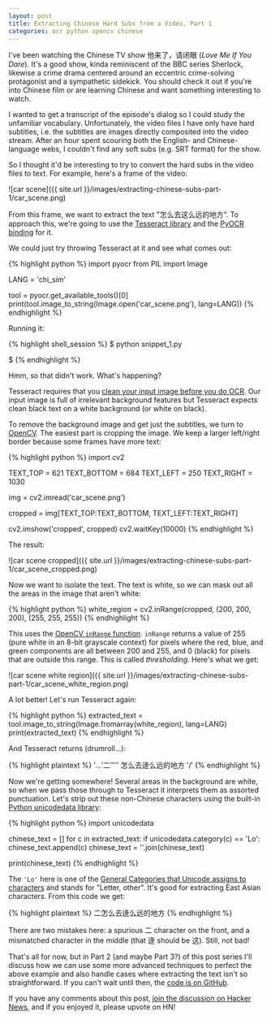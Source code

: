 ```yaml
---
layout: post
title: Extracting Chinese Hard Subs from a Video, Part 1
categories: ocr python opencv chinese
---
```

I've been watching the Chinese TV show 他来了，请闭眼 (*Love Me If You Dare*). It's a good show, kinda reminiscent of the BBC series Sherlock, likewise a crime drama centered around an eccentric crime-solving protagonist and a sympathetic sidekick. You should check it out if you're into Chinese film or are learning Chinese and want something interesting to watch.

I wanted to get a transcript of the episode's dialog so I could study the unfamiliar vocabulary. Unfortunately, the video files I have only have hard subtitles, i.e. the subtitles are images directly composited into the video stream. After an hour spent scouring both the English- and Chinese- language webs, I couldn't find any soft subs (e.g. SRT format) for the show.

So I thought it'd be interesting to try to convert the hard subs in the video files to text. For example, here's a frame of the video:

![car scene]({{ site.url }}/images/extracting-chinese-subs-part-1/car_scene.png)

From this frame, we want to extract the text "怎么去这么远的地方“. To approach this, we're going to use the [Tesseract library](https://github.com/tesseract-ocr/tesseract) and the [PyOCR binding](https://github.com/openpaperwork/pyocr) for it.

We could just try throwing Tesseract at it and see what comes out:

{% highlight python %}
import pyocr
from PIL import Image

LANG = 'chi_sim'

tool = pyocr.get_available_tools()[0]
print(tool.image_to_string(Image.open('car_scene.png'), lang=LANG))
{% endhighlight %}

Running it:

{% highlight shell_session %}
$ python snippet_1.py

$ 
{% endhighlight %}

Hmm, so that didn't work. What's happening?

Tesseract requires that you [clean your input image before you do OCR](https://github.com/tesseract-ocr/tesseract/wiki/ImproveQuality). Our input image is full of irrelevant background features but Tesseract expects clean black text on a white background (or white on black).

To remove the background image and get just the subtitles, we turn to [OpenCV](http://opencv.org/). The easiest part is cropping the image. We keep a larger left/right border because some frames have more text:

{% highlight python %}
import cv2

TEXT_TOP = 621
TEXT_BOTTOM = 684
TEXT_LEFT = 250
TEXT_RIGHT = 1030


img = cv2.imread('car_scene.png')

cropped = img[TEXT_TOP:TEXT_BOTTOM, TEXT_LEFT:TEXT_RIGHT]

cv2.imshow('cropped', cropped)
cv2.waitKey(10000)
{% endhighlight %}

The result:

![car scene cropped]({{ site.url }}/images/extracting-chinese-subs-part-1/car_scene_cropped.png)

Now we want to isolate the text. The text is white, so we can mask out all the areas in the image that aren't white:

{% highlight python %}
white_region = cv2.inRange(cropped, (200, 200, 200), (255, 255, 255))
{% endhighlight %}

This uses the [OpenCV `inRange` function](http://docs.opencv.org/2.4/modules/core/doc/operations_on_arrays.html#inrange). `inRange` returns a value of 255 (pure white in an 8-bit grayscale context) for pixels where the red, blue, and green components are all between 200 and 255, and 0 (black) for pixels that are outside this range. This is called *thresholding*. Here's what we get:

![car scene white region]({{ site.url }}/images/extracting-chinese-subs-part-1/car_scene_white_region.png)

A lot better! Let's run Tesseract again:

{% highlight python %}
extracted_text = tool.image_to_string(Image.fromarray(white_region), lang=LANG)
print(extracted_text)
{% endhighlight %}

And Tesseract returns (drumroll…):

{% highlight plaintext %}
′…′二′′′'′ 怎么去逯么远的地方 '/′
{% endhighlight %}

Now we're getting somewhere! Several areas in the background are white, so when we pass those through to Tesseract it interprets them as assorted punctuation. Let's strip out these non-Chinese characters using the built-in [Python unicodedata library](https://docs.python.org/3/library/unicodedata.html):

{% highlight python %}
import unicodedata

chinese_text = []
for c in extracted_text:
  if unicodedata.category(c) == 'Lo':
    chinese_text.append(c)
chinese_text = ''.join(chinese_text)

print(chinese_text)
{% endhighlight %}

The `'Lo'` here is one of the [General Categories that Unicode assigns to characters](https://en.wikipedia.org/wiki/Unicode_character_property#General_Category) and stands for "Letter, other". It's good for extracting East Asian characters. From this code we get:

{% highlight plaintext %}
二怎么去逯么远的地方
{% endhighlight %}

There are two mistakes here: a spurious 二 character on the front, and a mismatched character in the middle (that 逯 should be 这). Still, not bad!


That's all for now, but in Part 2 (and maybe Part 3?) of this post series I'll discuss how we can use some more advanced techniques to perfect the above example and also handle cases where extracting the text isn't so straightforward. If you can't wait until then, the [code is on GitHub](https://github.com/kerrickstaley/extracting-chinese-subs/tree/master).

If you have any comments about this post, [join the discussion on Hacker News](https://news.ycombinator.com/item?id=14440849), and if you enjoyed it, please upvote on HN!

